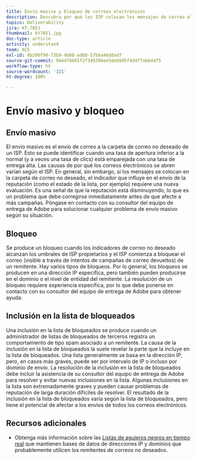 ```yaml
---
title: Envío masivo y bloqueo de correos electrónicos
description: Descubra por qué los ISP colocan los mensajes de correo electrónico en carpetas masivas o los bloquean.
topics: Deliverability
jira: KT-7051
thumbnail: kt7051.jpg
doc-type: article
activity: understand
team: ACS
exl-id: 4b280f90-73b9-4b88-adb8-57b6a46ddad7
source-git-commit: 9444f8601f2f349398ee5deb9d5f4d4f7abb44f5
workflow-type: ht
source-wordcount: '321'
ht-degree: 100%

---
```


# Envío masivo y bloqueo

## Envío masivo

El envío masivo es el envío de correo a la carpeta de correo no deseado de un ISP. Esto se puede identificar cuando una tasa de apertura inferior a la normal (y a veces una tasa de clics) está emparejada con una tasa de entrega alta. Las causas de por qué los correos electrónicos se abren varían según el ISP. En general, sin embargo, si los mensajes se colocan en la carpeta de correo no deseado, el indicador que influye en el envío de la reputación (como el estado de la lista, por ejemplo) requiere una nueva evaluación. Es una señal de que la reputación está disminuyendo, lo que es un problema que debe corregirse inmediatamente antes de que afecte a más campañas. Póngase en contacto con su consultor del equipo de entrega de Adobe para solucionar cualquier problema de envío masivo según su situación.

## Bloqueo

Se produce un bloqueo cuando los indicadores de correo no deseado alcanzan los umbrales de ISP propietarios y el ISP comienza a bloquear el correo (visible a través de intentos de campañas de correo devueltos) de un remitente. Hay varios tipos de bloqueos. Por lo general, los bloqueos se producen en una dirección IP específica, pero también pueden producirse en el dominio o el nivel de entidad del remitente. La resolución de un bloqueo requiere experiencia específica, por lo que debe ponerse en contacto con su consultor del equipo de entrega de Adobe para obtener ayuda.

## Inclusión en la lista de bloqueados

Una inclusión en la lista de bloqueados se produce cuando un administrador de listas de bloqueados de terceros registra un comportamiento de tipo spam asociado a un remitente. La causa de la inclusión en la lista de bloqueados la suele revelar la parte que la incluye en la lista de bloqueados. Una lista generalmente se basa en la dirección IP, pero, en casos más graves, puede ser por intervalo de IP o incluso por dominio de envío. La resolución de la inclusión en la lista de bloqueados debe incluir la asistencia de su consultor del equipo de entrega de Adobe para resolver y evitar nuevas inclusiones en la lista. Algunas inclusiones en la lista son extremadamente graves y pueden causar problemas de reputación de larga duración difíciles de resolver. El resultado de la inclusión en la lista de bloqueados varía según la lista de bloqueados, pero tiene el potencial de afectar a los envíos de todos los correos electrónicos.

## Recursos adicionales

* Obtenga más información sobre las [Listas de agujeros negros en tiempo real](/help/additional-resources/blocklist-databases.md) que mantienen bases de datos de direcciones IP y dominios que probablemente utilicen los remitentes de correos no deseados.
